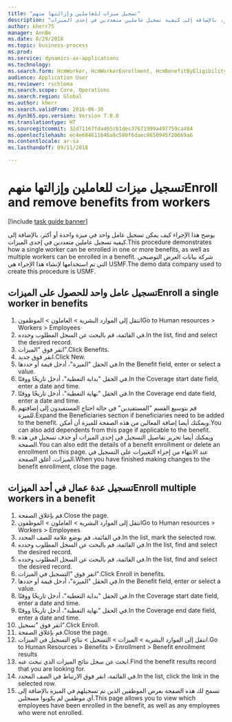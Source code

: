 ```yaml
--- 
title: "تسجيل ميزات للعاملين وإزالتها منهم"
description: "يوضح هذا الإجراء كيف يمكن تسجيل عامل واحد في ميزة واحدة أو أكثر، بالإضافة إلى كيفية تسجيل عاملين متعددين في إحدى الميزات."
author: kherr75
manager: AnnBe
ms.date: 8/29/2018
ms.topic: business-process
ms.prod: 
ms.service: dynamics-ax-applications
ms.technology: 
ms.search.form: HcmWorker, HcmWorkerEnrollment, HcmBenefitByEligibilityLookup, HcmMassBenefitEnrollment, HcmBenefitLookup, HcmMassBenefitEnrollmentResults
audience: Application User
ms.reviewer: rschloma
ms.search.scope: Core, Operations
ms.search.region: Global
ms.author: kherr
ms.search.validFrom: 2016-06-30
ms.dyn365.ops.version: Version 7.0.0
ms.translationtype: HT
ms.sourcegitcommit: 32d71167fdad65cb1dec37671999a497759ca484
ms.openlocfilehash: ec4e684611646a8c580f6daec8650945f20669a6
ms.contentlocale: ar-sa
ms.lasthandoff: 09/11/2018

---
```

# <a name="enroll-and-remove-benefits-from-workers"></a><span data-ttu-id="526c5-103">تسجيل ميزات للعاملين وإزالتها منهم</span><span class="sxs-lookup"><span data-stu-id="526c5-103">Enroll and remove benefits from workers</span></span>

[!include [task guide banner](../../includes/task-guide-banner.md)]

<span data-ttu-id="526c5-104">يوضح هذا الإجراء كيف يمكن تسجيل عامل واحد في ميزة واحدة أو أكثر، بالإضافة إلى كيفية تسجيل عاملين متعددين في إحدى الميزات.</span><span class="sxs-lookup"><span data-stu-id="526c5-104">This procedure demonstrates how a single worker can be enrolled in one or more benefits, as well as multiple workers can be enrolled in a benefit.</span></span> <span data-ttu-id="526c5-105">شركة بيانات العرض التوضيحي التي تم استخدامها لإنشاء هذا الإجراء هي USMF.</span><span class="sxs-lookup"><span data-stu-id="526c5-105">The demo data company used to create this procedure is USMF.</span></span>


## <a name="enroll-a-single-worker-in-benefits"></a><span data-ttu-id="526c5-106">تسجيل عامل واحد للحصول على الميزات</span><span class="sxs-lookup"><span data-stu-id="526c5-106">Enroll a single worker in benefits</span></span>
1. <span data-ttu-id="526c5-107">انتقل إلى الموارد البشرية > العاملون > الموظفون</span><span class="sxs-lookup"><span data-stu-id="526c5-107">Go to Human resources > Workers > Employees</span></span>
2. <span data-ttu-id="526c5-108">في القائمة، قم بالبحث عن السجل المطلوب وحدده.</span><span class="sxs-lookup"><span data-stu-id="526c5-108">In the list, find and select the desired record.</span></span>
3. <span data-ttu-id="526c5-109">انقر فوق "الميزات".</span><span class="sxs-lookup"><span data-stu-id="526c5-109">Click Benefits.</span></span>
4. <span data-ttu-id="526c5-110">انقر فوق جديد.</span><span class="sxs-lookup"><span data-stu-id="526c5-110">Click New.</span></span>
5. <span data-ttu-id="526c5-111">في الحقل "الميزة"، أدخل قيمة أو حددها.</span><span class="sxs-lookup"><span data-stu-id="526c5-111">In the Benefit field, enter or select a value.</span></span>
6. <span data-ttu-id="526c5-112">في الحقل "بداية التغطية"، أدخل تاريخًا ووقتًا.</span><span class="sxs-lookup"><span data-stu-id="526c5-112">In the Coverage start date field, enter a date and time.</span></span>
7. <span data-ttu-id="526c5-113">في الحقل "نهاية التغطية"، أدخل تاريخًا ووقتًا.</span><span class="sxs-lookup"><span data-stu-id="526c5-113">In the Coverage end date field, enter a date and time.</span></span>
8. <span data-ttu-id="526c5-114">قم بتوسيع القسم "المستفيدين" في حالة احتاج المستفيدون إلى إضافتهم للميزة.</span><span class="sxs-lookup"><span data-stu-id="526c5-114">Expand the Beneficiaries section if beneficiaries need to be added to the benefit.</span></span> <span data-ttu-id="526c5-115">ويمكنك أيضا إضافة المعالين من هذه الصفحة للميزة أن أمكن.</span><span class="sxs-lookup"><span data-stu-id="526c5-115">You can also add dependents from this page if applicable to the benefit.</span></span>
9. <span data-ttu-id="526c5-116">ويمكنك أيضا تحرير تفاصيل التسجيل في إحدى الميزات أو حذف تسجيل في هذه الصفحة.</span><span class="sxs-lookup"><span data-stu-id="526c5-116">You can also edit the details of a benefit enrollment or delete an enrollment on this page.</span></span> <span data-ttu-id="526c5-117">عند الانتهاء من إجراء التغييرات على التسجيل في الميزات، أغلق الصفحة.</span><span class="sxs-lookup"><span data-stu-id="526c5-117">When you have finished making changes to the benefit enrollment, close the page.</span></span>

## <a name="enroll-multiple-workers-in-a-benefit"></a><span data-ttu-id="526c5-118">تسجيل عدة عمال في أحد الميزات</span><span class="sxs-lookup"><span data-stu-id="526c5-118">Enroll multiple workers in a benefit</span></span>
1. <span data-ttu-id="526c5-119">قم بإغلاق الصفحة.</span><span class="sxs-lookup"><span data-stu-id="526c5-119">Close the page.</span></span>
2. <span data-ttu-id="526c5-120">انتقل إلى الموارد البشرية > العاملون > الموظفون</span><span class="sxs-lookup"><span data-stu-id="526c5-120">Go to Human resources > Workers > Employees</span></span>
3. <span data-ttu-id="526c5-121">في القائمة، قم بوضع علامة للصف المحدد.</span><span class="sxs-lookup"><span data-stu-id="526c5-121">In the list, mark the selected row.</span></span>
4. <span data-ttu-id="526c5-122">في القائمة، قم بالبحث عن السجل المطلوب وحدده.</span><span class="sxs-lookup"><span data-stu-id="526c5-122">In the list, find and select the desired record.</span></span>
5. <span data-ttu-id="526c5-123">في القائمة، قم بالبحث عن السجل المطلوب وحدده.</span><span class="sxs-lookup"><span data-stu-id="526c5-123">In the list, find and select the desired record.</span></span>
6. <span data-ttu-id="526c5-124">انقر فوق "التسجيل في الميزات".</span><span class="sxs-lookup"><span data-stu-id="526c5-124">Click Enroll in benefits.</span></span>
7. <span data-ttu-id="526c5-125">في الحقل "الميزة"، أدخل قيمة أو حددها.</span><span class="sxs-lookup"><span data-stu-id="526c5-125">In the Benefit field, enter or select a value.</span></span>
8. <span data-ttu-id="526c5-126">في الحقل "بداية التغطية"، أدخل تاريخًا ووقتًا.</span><span class="sxs-lookup"><span data-stu-id="526c5-126">In the Coverage start date field, enter a date and time.</span></span>
9. <span data-ttu-id="526c5-127">في الحقل "نهاية التغطية"، أدخل تاريخًا ووقتًا.</span><span class="sxs-lookup"><span data-stu-id="526c5-127">In the Coverage end date field, enter a date and time.</span></span>
10. <span data-ttu-id="526c5-128">انقر فوق "تسجيل".</span><span class="sxs-lookup"><span data-stu-id="526c5-128">Click Enroll.</span></span>
11. <span data-ttu-id="526c5-129">قم بإغلاق الصفحة.</span><span class="sxs-lookup"><span data-stu-id="526c5-129">Close the page.</span></span>
12. <span data-ttu-id="526c5-130">انتقل إلى الموارد البشرية > الميزات‬ > التسجيل > نتائج التسجيل في الميزات‬.</span><span class="sxs-lookup"><span data-stu-id="526c5-130">Go to Human Resources > Benefits > Enrollment > Benefit enrollment results</span></span>
13. <span data-ttu-id="526c5-131">ابحث عن سجل نتائج الميزات الذي تبحث عنه.</span><span class="sxs-lookup"><span data-stu-id="526c5-131">Find the benefit results record that you are looking for.</span></span>
14. <span data-ttu-id="526c5-132">في القائمة، انقر فوق الارتباط في الصف المحدد.</span><span class="sxs-lookup"><span data-stu-id="526c5-132">In the list, click the link in the selected row.</span></span>
15. <span data-ttu-id="526c5-133">تسمح لك هذه الصفحة بعرض الموظفين الذين تم تسجيلهم في الميزة بالإضافة إلى أي موظفين لم يكونوا مسجلين.</span><span class="sxs-lookup"><span data-stu-id="526c5-133">This page allows you to view which employees have been enrolled in the benefit, as well as any employees who were not enrolled.</span></span>



